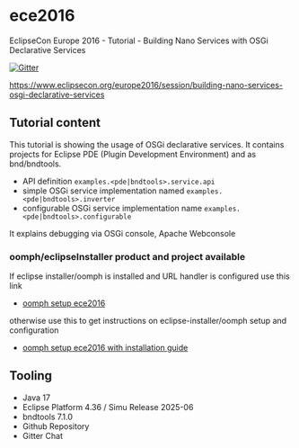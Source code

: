 # ece2016
EclipseCon Europe 2016 - Tutorial - Building Nano Services with OSGi Declarative Services

[![Gitter](https://badges.gitter.im/peterkir/ece2016.svg)](https://gitter.im/peterkir/ece2016?utm_source=badge&utm_medium=badge&utm_campaign=pr-badge)

https://www.eclipsecon.org/europe2016/session/building-nano-services-osgi-declarative-services

## Tutorial content
This tutorial is showing the usage of OSGi declarative services.
It contains projects for Eclipse PDE (Plugin Development Environment) and as bnd/bndtools.

- API definition <code>examples.&lt;pde|bndtools&gt;.service.api</code>
- simple OSGi service implementation named <code>examples.&lt;pde|bndtools&gt;.inverter</code>
- configurable OSGi service implementation name <code>examples.&lt;pde|bndtools&gt;.configurable</code>

It explains debugging via OSGi console, Apache Webconsole

### oomph/eclipseInstaller product and project available

If eclipse installer/oomph is installed and URL handler is configured use this link
- <a href="eclipse+installer:https://raw.githubusercontent.com/peterkir/ece2016/master/oomph/config.setup">oomph setup ece2016</a>

otherwise use this to get instructions on eclipse-installer/oomph setup and configuration
- [oomph setup ece2016 with installation guide](https://www.eclipse.org/setups/installer/?urlhttps://raw.githubusercontent.com/peterkir/ece2016/master/oomph/config.setup&show=true)

## Tooling
- Java 17
- Eclipse Platform 4.36 / Simu Release 2025-06
- bndtools 7.1.0
- Github Repository
- Gitter Chat
